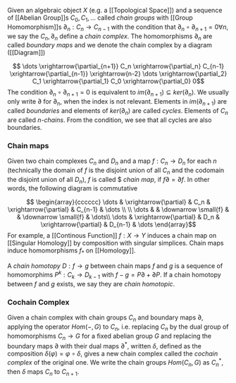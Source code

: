 Given an algebraic object $X$ (e.g. a [[Topological Space]]) and a sequence of [[Abelian Group]]s $C_0,C_1,\dots$ called *chain groups* with [[Group Homomorphism]]s $\partial_n:C_n \rightarrow C_{n-1}$ with the condition that $\partial_n \circ \partial_{n+1} = 0\forall n$, we say the $C_n,\partial_n$ define a *chain complex*. The homomorphisms $\partial_n$ are called *boundary maps* and we denote the chain complex by a diagram ([[Diagram]])

$$ \dots \xrightarrow{\partial_{n+1}} C_n \xrightarrow{\partial_n} C_{n-1} \xrightarrow{\partial_{n-1}} \xrightarrow{n-2} \dots \xrightarrow{\partial_2} C_1 \xrightarrow{\partial_1} C_0 \xrightarrow{\partial_0} 0$$
The condition $\partial_n\circ \partial_{n+1}=0$ is equivalent to $im(\partial_{n+1})\subseteq ker(\partial_n)$.
We usually only write $\partial$ for $\partial_n$, when the index is not relevant.
Elements in $im(\partial_{n+1})$ are called *boundaries* and elements of $ker(\partial_n)$ are called *cycles*.
Elements of $C_n$ are called *n-chains*.
From the condition, we see that all cycles are also boundaries.

### Chain maps

Given two chain complexes $C_n$ and $D_n$ and a map $f:C_n\rightarrow D_n$ for each $n$ (technically the domain of $f$ is the disjoint union of all $C_n$ and the codomain the disjoint union of all $D_n$), $f$ is called $ *chain map*, if $f\partial = \partial f$.
In other words, the following diagram is commutative

$$ \begin{array}{cccccc} \dots & \xrightarrow{\partial} & C_n & \xrightarrow{\partial} & C_{n-1} & \dots \\
\\ \dots & & \downarrow \small{f} & & \downarrow \small{f} & \dots\\
\dots & \xrightarrow{\partial} & D_n & \xrightarrow{\partial} & D_{n-1} & \dots
\end{array}$$
For example, a [[Continous Function]] $f:X\rightarrow Y$ induces a chain map on [[Singular Homology]] by composition with singular simplices.
Chain maps induce homomorphisms $f_*$ on [[Homology]].

A *chain homotopy* $D:f\rightarrow g$ between chain maps $f$ and $g$ is a sequence of homomorphims $P^k: C_k \rightarrow D_{k-1}$ with $f-g = P\partial + \partial P$. If a chain homotopy between $f$ and $g$ exists, we say they are *chain homotopic*.

### Cochain Complex

Given a chain complex with chain groups $C_n$ and boundary maps $\partial$, applying the operator $Hom(-,G)$ to $C_n$, i.e. replacing $C_n$ by the dual group of homomorphisms $C_n\rightarrow G$ for a fixed abelian group $G$ and replacing the boundary maps $\partial$ with their dual maps $\partial^*$, written $\delta$, defined as the composition $\delta(\varphi) = \varphi\circ \delta$, gives a new chain complex called the *cochain complex* of the original one.
We write the chain groups $Hom(C_n,G)$ as $C_n^*$, then $\delta$ maps $C_n$ to $C_{n+1}$.